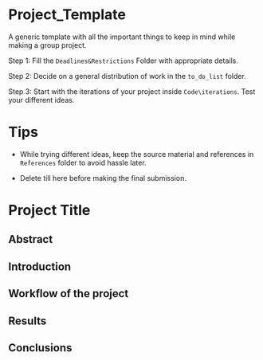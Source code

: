 # Project_Template
A generic template with all the important things to keep in mind while making a group project.



Step 1: Fill the ```Deadlines&Restrictions``` Folder with appropriate details.

Step 2: Decide on a general distribution of work in the ```to_do_list``` folder. 

Step 3: Start with the iterations of your project inside ```Code\iterations```. Test your different ideas.

# Tips

- While trying different ideas, keep the source material and references in ```References``` folder to avoid hassle later.

- Delete till here before making the final submission.


# Project Title

## Abstract 

## Introduction

## Workflow of the project

## Results

## Conclusions

